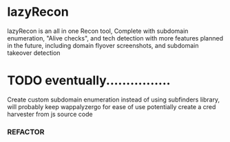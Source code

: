 # lazyRecon

lazyRecon is an all in one Recon tool, Complete with subdomain enumeration, "Alive checks", and tech detection with more features planned in the future, including domain flyover screenshots, and subdomain takeover detection

# TODO eventually................
Create custom subdomain enumeration instead of using subfinders library, will probably keep wappalyzergo for ease of use
potentially create a cred harvester from js source code 
### REFACTOR
